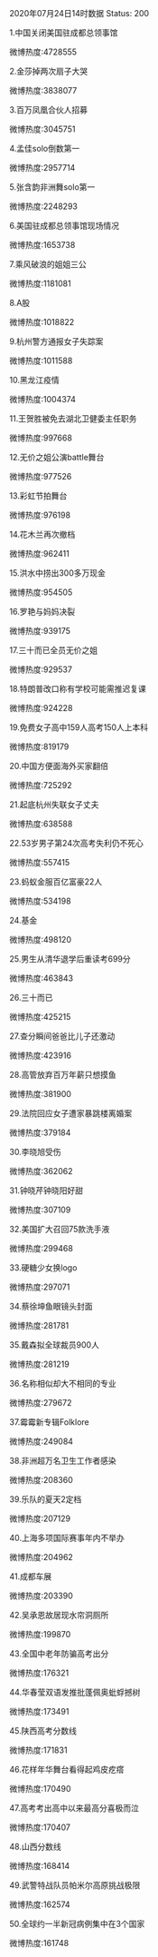 2020年07月24日14时数据
Status: 200

1.中国关闭美国驻成都总领事馆

微博热度:4728555

2.金莎掉两次扇子大哭

微博热度:3838077

3.百万凤凰合伙人招募

微博热度:3045751

4.孟佳solo倒数第一

微博热度:2957714

5.张含韵非洲舞solo第一

微博热度:2248293

6.美国驻成都总领事馆现场情况

微博热度:1653738

7.乘风破浪的姐姐三公

微博热度:1181081

8.A股

微博热度:1018822

9.杭州警方通报女子失踪案

微博热度:1011588

10.黑龙江疫情

微博热度:1004374

11.王贺胜被免去湖北卫健委主任职务

微博热度:997668

12.无价之姐公演battle舞台

微博热度:977526

13.彩虹节拍舞台

微博热度:976198

14.花木兰再次撤档

微博热度:962411

15.洪水中捞出300多万现金

微博热度:954505

16.罗艳与妈妈决裂

微博热度:939175

17.三十而已全员无价之姐

微博热度:929537

18.特朗普改口称有学校可能需推迟复课

微博热度:924228

19.免费女子高中159人高考150人上本科

微博热度:819179

20.中国方便面海外买家翻倍

微博热度:725292

21.起底杭州失联女子丈夫

微博热度:638588

22.53岁男子第24次高考失利仍不死心

微博热度:557415

23.蚂蚁金服百亿富豪22人

微博热度:534198

24.基金

微博热度:498120

25.男生从清华退学后重读考699分

微博热度:463843

26.三十而已

微博热度:425215

27.查分瞬间爸爸比儿子还激动

微博热度:423916

28.高管放弃百万年薪只想摸鱼

微博热度:381900

29.法院回应女子遭家暴跳楼离婚案

微博热度:379184

30.李晓旭受伤

微博热度:362062

31.钟晓芹钟晓阳好甜

微博热度:307109

32.美国扩大召回75款洗手液

微博热度:299468

33.硬糖少女换logo

微博热度:297071

34.蔡徐坤鱼眼镜头封面

微博热度:281781

35.戴森拟全球裁员900人

微博热度:281219

36.名称相似却大不相同的专业

微博热度:279672

37.霉霉新专辑Folklore

微博热度:249084

38.非洲超万名卫生工作者感染

微博热度:208360

39.乐队的夏天2定档

微博热度:207129

40.上海多项国际赛事年内不举办

微博热度:204962

41.成都车展

微博热度:203390

42.吴承恩故居现水帘洞厕所

微博热度:199870

43.全国中老年防骗高考出分

微博热度:176321

44.华春莹双语发推批蓬佩奥蚍蜉撼树

微博热度:173491

45.陕西高考分数线

微博热度:171831

46.花样年华舞台看得起鸡皮疙瘩

微博热度:170490

47.高考考出高中以来最高分喜极而泣

微博热度:170407

48.山西分数线

微博热度:168414

49.武警特战队员帕米尔高原挑战极限

微博热度:162574

50.全球约一半新冠病例集中在3个国家

微博热度:161748

